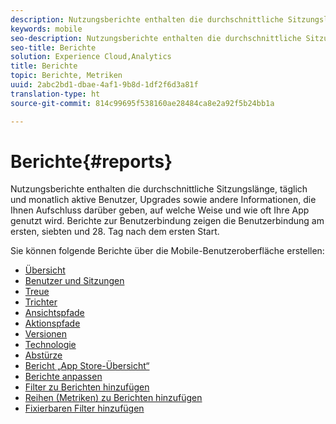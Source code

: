 ```yaml
---
description: Nutzungsberichte enthalten die durchschnittliche Sitzungslänge, täglich und monatlich aktive Benutzer, Upgrades sowie andere Informationen, die Ihnen Aufschluss darüber geben, auf welche Weise und wie oft Ihre App genutzt wird. Berichte zur Benutzerbindung zeigen die Benutzerbindung am ersten, siebten und 28. Tag nach dem ersten Start.
keywords: mobile
seo-description: Nutzungsberichte enthalten die durchschnittliche Sitzungslänge, täglich und monatlich aktive Benutzer, Upgrades sowie andere Informationen, die Ihnen Aufschluss darüber geben, auf welche Weise und wie oft Ihre App genutzt wird. Berichte zur Benutzerbindung zeigen die Benutzerbindung am ersten, siebten und 28. Tag nach dem ersten Start.
seo-title: Berichte
solution: Experience Cloud,Analytics
title: Berichte
topic: Berichte, Metriken
uuid: 2abc2bd1-dbae-4af1-9b8d-1df2f6d3a81f
translation-type: ht
source-git-commit: 814c99695f538160ae28484ca8e2a92f5b24bb1a

---
```



# Berichte{#reports}

Nutzungsberichte enthalten die durchschnittliche Sitzungslänge, täglich und monatlich aktive Benutzer, Upgrades sowie andere Informationen, die Ihnen Aufschluss darüber geben, auf welche Weise und wie oft Ihre App genutzt wird. Berichte zur Benutzerbindung zeigen die Benutzerbindung am ersten, siebten und 28. Tag nach dem ersten Start.

Sie können folgende Berichte über die Mobile-Benutzeroberfläche erstellen:

* [Übersicht](/help/using/usage/usage-overview.md)
* [Benutzer und Sitzungen](/help/using/usage/users-sessions.md)
* [Treue](/help/using/usage/reports-retention.md)
* [Trichter](/help/using/usage/reports-funnel.md)
* [Ansichtspfade](/help/using/usage/reports-view-paths.md)
* [Aktionspfade](/help/using/usage/reports-action-paths.md)
* [Versionen](/help/using/usage/c-reports-versions.md)
* [Technologie](/help/using/usage/reports-technology.md)
* [Abstürze](/help/using/usage/c-crashes.md)
* [Bericht „App Store-Übersicht“](/help/using/usage/c-app-store-store-performance.md)
* [Berichte anpassen](/help/using/usage/reports-customize/reports-customize.md)
* [Filter zu Berichten hinzufügen](/help/using/usage/reports-customize/t-reports-customize.md)
* [Reihen (Metriken) zu Berichten hinzufügen](/help/using/usage/reports-customize/t-reports-series.md)
* [Fixierbaren Filter hinzufügen](/help/using/usage/reports-customize/t-sticky-filter.md)
